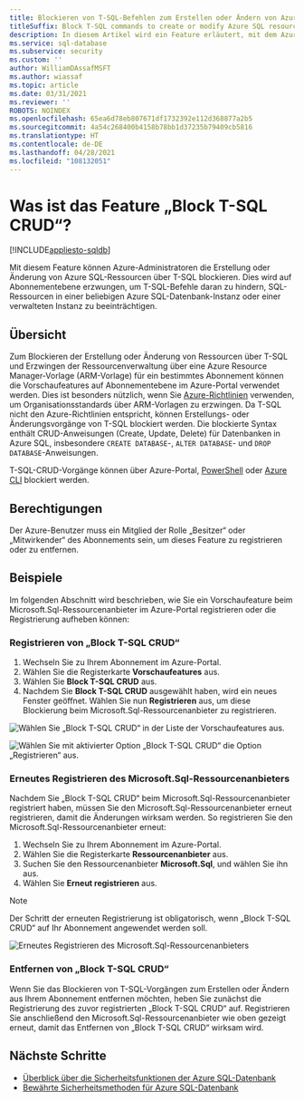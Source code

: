 ```yaml
---
title: Blockieren von T-SQL-Befehlen zum Erstellen oder Ändern von Azure SQL-Ressourcen
titleSuffix: Block T-SQL commands to create or modify Azure SQL resources
description: In diesem Artikel wird ein Feature erläutert, mit dem Azure-Administratoren T-SQL-Befehle zum Erstellen oder Ändern von Azure SQL-Ressourcen blockieren können.
ms.service: sql-database
ms.subservice: security
ms.custom: ''
author: WilliamDAssafMSFT
ms.author: wiassaf
ms.topic: article
ms.date: 03/31/2021
ms.reviewer: ''
ROBOTS: NOINDEX
ms.openlocfilehash: 65ea6d78eb807671df1732392e112d368877a2b5
ms.sourcegitcommit: 4a54c268400b4158b78bb1d37235b79409cb5816
ms.translationtype: HT
ms.contentlocale: de-DE
ms.lasthandoff: 04/28/2021
ms.locfileid: "108132051"
---
```

# <a name="what-is-block-t-sql-crud-feature"></a>Was ist das Feature „Block T-SQL CRUD“?
[!INCLUDE[appliesto-sqldb](../includes/appliesto-sqldb-sqlmi.md)]


Mit diesem Feature können Azure-Administratoren die Erstellung oder Änderung von Azure SQL-Ressourcen über T-SQL blockieren. Dies wird auf Abonnementebene erzwungen, um T-SQL-Befehle daran zu hindern, SQL-Ressourcen in einer beliebigen Azure SQL-Datenbank-Instanz oder einer verwalteten Instanz zu beeinträchtigen.

## <a name="overview"></a>Übersicht

Zum Blockieren der Erstellung oder Änderung von Ressourcen über T-SQL und Erzwingen der Ressourcenverwaltung über eine Azure Resource Manager-Vorlage (ARM-Vorlage) für ein bestimmtes Abonnement können die Vorschaufeatures auf Abonnementebene im Azure-Portal verwendet werden. Dies ist besonders nützlich, wenn Sie [Azure-Richtlinien](../../governance/policy/overview.md) verwenden, um Organisationsstandards über ARM-Vorlagen zu erzwingen. Da T-SQL nicht den Azure-Richtlinien entspricht, können Erstellungs- oder Änderungsvorgänge von T-SQL blockiert werden. Die blockierte Syntax enthält CRUD-Anweisungen (Create, Update, Delete) für Datenbanken in Azure SQL, insbesondere `CREATE DATABASE`-, `ALTER DATABASE`- und `DROP DATABASE`-Anweisungen. 

T-SQL-CRUD-Vorgänge können über Azure-Portal, [PowerShell](/powershell/module/az.resources/register-azproviderfeature) oder [Azure CLI](/cli/azure/feature#az_feature_register) blockiert werden.

## <a name="permissions"></a>Berechtigungen

Der Azure-Benutzer muss ein Mitglied der Rolle „Besitzer“ oder „Mitwirkender“ des Abonnements sein, um dieses Feature zu registrieren oder zu entfernen.

## <a name="examples"></a>Beispiele

Im folgenden Abschnitt wird beschrieben, wie Sie ein Vorschaufeature beim Microsoft.Sql-Ressourcenanbieter im Azure-Portal registrieren oder die Registrierung aufheben können: 

### <a name="register-block-t-sql-crud"></a>Registrieren von „Block T-SQL CRUD“

1. Wechseln Sie zu Ihrem Abonnement im Azure-Portal.
2. Wählen Sie die Registerkarte **Vorschaufeatures** aus. 
3. Wählen Sie **Block T-SQL CRUD** aus.
4. Nachdem Sie **Block T-SQL CRUD** ausgewählt haben, wird ein neues Fenster geöffnet. Wählen Sie nun **Registrieren** aus, um diese Blockierung beim Microsoft.Sql-Ressourcenanbieter zu registrieren.

![Wählen Sie „Block T-SQL CRUD“ in der Liste der Vorschaufeatures aus.](./media/block-tsql-crud/block-tsql-crud.png)

![Wählen Sie mit aktivierter Option „Block T-SQL CRUD“ die Option „Registrieren“ aus.](./media/block-tsql-crud/block-tsql-crud-register.png)

  
### <a name="re-register-microsoftsql-resource-provider"></a>Erneutes Registrieren des Microsoft.Sql-Ressourcenanbieters 
Nachdem Sie „Block T-SQL CRUD“ beim Microsoft.Sql-Ressourcenanbieter registriert haben, müssen Sie den Microsoft.Sql-Ressourcenanbieter erneut registrieren, damit die Änderungen wirksam werden. So registrieren Sie den Microsoft.Sql-Ressourcenanbieter erneut:

1. Wechseln Sie zu Ihrem Abonnement im Azure-Portal.
2. Wählen Sie die Registerkarte **Ressourcenanbieter** aus.
3. Suchen Sie den Ressourcenanbieter **Microsoft.Sql**, und wählen Sie ihn aus.
4. Wählen Sie **Erneut registrieren** aus. 

> [!NOTE]
> Der Schritt der erneuten Registrierung ist obligatorisch, wenn „Block T-SQL CRUD“ auf Ihr Abonnement angewendet werden soll. 

![Erneutes Registrieren des Microsoft.Sql-Ressourcenanbieters](./media/block-tsql-crud/block-tsql-crud-re-register.png)

### <a name="removing-block-t-sql-crud"></a>Entfernen von „Block T-SQL CRUD“
Wenn Sie das Blockieren von T-SQL-Vorgängen zum Erstellen oder Ändern aus Ihrem Abonnement entfernen möchten, heben Sie zunächst die Registrierung des zuvor registrierten „Block T-SQL CRUD“ auf. Registrieren Sie anschließend den Microsoft.Sql-Ressourcenanbieter wie oben gezeigt erneut, damit das Entfernen von „Block T-SQL CRUD“ wirksam wird. 


## <a name="next-steps"></a>Nächste Schritte

- [Überblick über die Sicherheitsfunktionen der Azure SQL-Datenbank](security-overview.md)
- [Bewährte Sicherheitsmethoden für Azure SQL-Datenbank](security-best-practice.md)